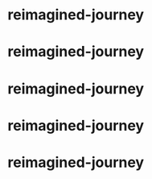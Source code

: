 # reimagined-journey
# reimagined-journey
# reimagined-journey
# reimagined-journey
# reimagined-journey
